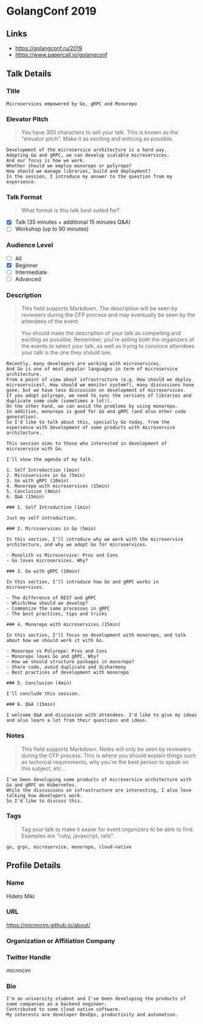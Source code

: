 # GolangConf 2019

## Links

- https://golangconf.ru/2019
- https://www.papercall.io/golangconf

## Talk Details

### Title

```
Microservices empowered by Go, gRPC and Monorepo
```

### Elevator Pitch

> You have 300 characters to sell your talk. This is known as the "elevator pitch". Make it as exciting and enticing as possible.

```
Development of the microservice architecture is a hard way.
Adopting Go and gRPC, we can develop scalable microservices.
And our focus is how we work.
Whether should we employ monorepo or polyrepo?
How should we manage libraries, build and deployment?
In the session, I introduce my answer to the question from my experience.
```

### Talk Format

> What format is this talk best suited for?

- [x] Talk (35 minutes + additional 15 minutes Q&A)
- [ ] Workshop (up to 90 minutes)

### Audience Level

- [ ] All
- [x] Beginner
- [ ] Intermediate
- [ ] Advanced

### Description

> This field supports Markdown. The description will be seen by reviewers during the CFP process and may eventually be seen by the attendees of the event.

> You should make the description of your talk as compelling and exciting as possible. Remember, you're selling both the organizers of the events to select your talk, as well as trying to convince attendees your talk is the one they should see.

```
Recently, many developers are working with microservices.
And Go is one of most popular languages in term of microservice architecture.
From a point of view about infrastructure (e.g. How should we deploy microservices?, How should we monitor system?), many discussions have gone, but we have less discussion on development of microservices.
If you adopt polyrepo, we need to sync the versions of libraries and duplicate some code (sometimes a lot!).
On the other hand, we can avoid the problems by using monorepo.
In addition, monorepo is good for Go and gRPC (and also other code generation).
So I'd like to talk about this, specially Go today, from the experience with development of some products with microservice architecture.

This session aims to those who interested in development of microservice with Go.

I'll show the agenda of my talk.

1. Self Introduction (1min)
2. Mircoservices in Go (5min)
3. Go with gRPC (10min)
4. Monorepo with microservices (15min)
5. Conclusion (4min)
6. Q&A (15min)

### 1. Self Introduction (1min)

Just my self introduction.

### 2. Mircoservices in Go (5min)

In this section, I'll introduce why we work with the microservice architecture, and why we adopt Go for microservices.

- Monolith vs Microservice: Pros and Cons
- Go loves microservices. Why?

### 3. Go with gRPC (10min)

In this section, I'll introduce how Go and gRPC works in microservices.

- The difference of REST and gRPC
- Which/How should we develop?
- Commonize the same processes in gRPC
- The best practices, tips and tricks

### 4. Monorepo with microservices (15min)

In this section, I'll focus on development with monorepo, and talk about how we should work it with Go.

- Monorepo vs Polyrepo: Pros and Cons
- Monorepo loves Go and gRPC. Why?
- How we should structure packages in monorepo?
- Share code, avoid duplicate and disharmony
- Best practices of development with monorepo

### 5. Conclusion (4min)

I'll conclude this session.

### 6. Q&A (15min)

I welcome Q&A and discussion with attendees. I'd like to give my ideas and also learn a lot from their questions and ideas.
```

### Notes

> This field supports Markdown. Notes will only be seen by reviewers during the CFP process. This is where you should explain things such as technical requirements, why you're the best person to speak on this subject, etc...

```
I've been developing some products of microservice architecture with Go and gRPC on Kubernetes.
While the discussions on infrastructure are interesting, I also love talking how developers work.
So I'd like to discuss this.
```

### Tags

> Tag your talk to make it easier for event organizers to be able to find. Examples are "ruby, javascript, rails".

```
go, grpc, microservice, monorepo, cloud-native
```

## Profile Details

### Name

Hideto Miki

### URL

https://micnncim.github.io/about/

### Organization or Affiliation Company

### Twitter Handle

micnncim

### Bio

```
I'm an university student and I've been developing the products of some companies as a backend engineer.
Contributed to some cloud native software.
My interests are developer DevOps, productivity and automation.
```
